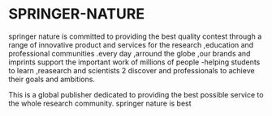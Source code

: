 # SPRINGER-NATURE
springer nature is committed to providing the best quality contest through a range of innovative product and services for the research ,education and professional communities .every day ,arround the globe ,our brands and imprints support the important work of millions of people -helping students to learn ,reasearch and scientists 2 discover and professionals to achieve their goals and ambitions.

This is a global publisher dedicated to providing the best possible service to the whole research community.
springer nature is best
